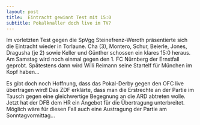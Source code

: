 ```yaml
---
layout: post
title:  Eintracht gewinnt Test mit 15:0
subtitle: Pokalknaller doch live im TV?
---
```


Im vorletzten Test gegen die SpVgg Steinefrenz-Weroth präsentierte sich die Eintracht wieder in Torlaune. Cha (3), Montero, Schur, Beierle, Jones, Dragusha (je 2) sowie Keller und Günther schossen ein klares 15:0 heraus. Am Samstag wird noch einmal gegen den 1. FC Nürnberg der Ernstfall geprobt. Spätestens dann wird Willi Reimann seine Startelf für München im Kopf haben...

Es gibt doch noch Hoffnung, dass das Pokal-Derby gegen den OFC live übertragen wird! Das ZDF erklärte, dass man die Erstrechte an der Partie im Tausch gegen eine gleichwertige Begegnung an die ARD abtreten wolle. Jetzt hat der DFB dem HR ein Angebot für die Übertragung unterbreitet. Möglich wäre für diesen Fall auch eine Austragung der Partie am Sonntagvormittag...
